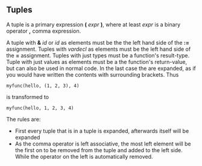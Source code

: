 ## Tuples

A tuple is a primary expression **(** *expr* **)**,
where at least *expr* is a binary operator **,** comma expression.

A tuple with **&** *id* or *id* as elements must be the the left
hand side of the **:=** assignment. Tuples with *vardecl* as elements
must be the left hand side of the **=** assignment. Tuples with just
types must be a function's result-type. Tuple with just values as elements
must be a the function's return-value, but can also be used in normal code.
In the last case the are expanded, as if you would have written the contents
with surrounding brackets. Thus

```
myfunc(hello, (1, 2, 3), 4)
```

is transformed to

```
myfunc(hello, 1, 2, 3, 4)
```

The rules are:

- First every tuple that is in a tuple is expanded, afterwards itself will
  be expanded
- As the comma operator is left associative, the most left element will be
the first on to be removed from the tuple and added to the left side. While
the operator on the left is automatically removed.
